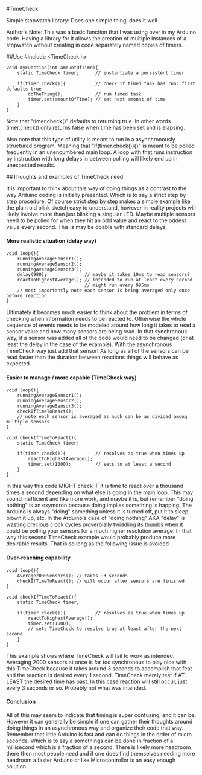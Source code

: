 #TimeCheck

Simple stopwatch library: Does one simple thing, does it well

Author's Note: This was a basic function that I was using over in my Arduino code. Having a library for it allows the creation of multiple instances of a stopwatch without creating in code separately named copies of timers.

##Use
	#include <TimeCheck.h>

	void myFunction(int amountOfTime){
		static TimeCheck timer;      // instantiate a persistent timer  

		if(timer.check()){           // check if timed task has run: first defaults true
			doTheThing();            // run timed task
			timer.set(amountOfTime); // set next amount of time
		}
	}

Note that "timer.check()" defaults to returning true.
In other words timer.check() only returns false when time has been set and is elapsing.

Also note that this type of utility is meant to run in a asynchronously structured program. Meaning that "if(timer.check()){}" is meant to be polled frequently in an unencumbered main loop. A loop with that runs instruction by instruction with long delays in between polling will likely end up in unexpected results.

##Thoughts and examples of TimeCheck need

It is important to think about this way of doing things as a contrast to the way Arduino coding is initially presented. Which is to say a strict step by step procedure. Of course strict step by step makes a simple example like the plain old blink sketch easy to understand, however in reality projects will likely involve more than just blinking a singular LED. Maybe multiple sensors need to be polled for when they hit an odd value and react to the oddest value every second. This is may be doable with standard delays,

#### More realistic situation (delay way)

	void loop(){
		runningAverageSensor1();
		runningAverageSensor2();
		runningAverageSensor3();
		delay(980);              // maybe it takes 10ms to read sensors?
		reactToHighestAverage(); // intended to run at least every second
		                         // might run every 995ms
		// most importantly note each sensor is being averaged only once before reaction
	}


Ultimately it becomes much easier to think about the problem in terms of checking when information needs to be reacted to. Otherwise the whole sequence of events needs to be modeled around how long it takes to read a sensor value and how many sensors are being read. In that synchronous way, if a sensor was added all of the code would need to be changed (or at least the delay in the case of the example). With the asynchronous TimeCheck way just add that sensor! As long as all of the sensors can be read faster than the duration between reactions things will behave as expected.

#### Easier to manage / more capable (TimeCheck way)

	void loop(){
		runningAverageSensor1();
		runningAverageSensor2();
		runningAverageSensor3();
		checkIfTimeToReact();
		// note each sensor is averaged as much can be as divided among multiple sensors
	}

	void checkIfTimeToReact(){
		static TimeCheck timer;

		if(timer.check()){           // resolves as true when times up
			reactToHighestAverage();
			timer.set(1000);         // sets to at least a second
		}
	}

In this way this code MIGHT check IF it is time to react over a thousand times a second depending on what else is going in the main loop. This may sound inefficient and like more work, and maybe it is, but remember "doing nothing" is an oxymoron because doing implies something is happing. The Arduino is always "doing" something unless it is turned off, put it to sleep, blown it up, etc. In the Arduino's case of "doing nothing" AKA "delay" is wasting precious clock cycles proverbially twiddling its thumbs when it could be polling your sensors for a much higher resolution average. In that way this second TimeCheck example would probably produce more desirable results. That is so long as the following issue is avoided

#### Over-reaching capability


	void loop(){
		Average2000Sensors(); // takes ~3 seconds
		checkIfTimeToReact(); // will occur after sensors are finished
	}

	void checkIfTimeToReact(){
		static TimeCheck timer;

		if(timer.check()){           // resolves as true when times up
			reactToHighestAverage();
			timer.set(1000);
			// sets TimeCheck to resolve true at least after the next second.
		}
	}

This example shows where TimeCheck will fail to work as intended. Averaging 2000 sensors at once is far too synchronous to play nice with this TimeCheck because it takes around 3 seconds to accomplish that feat and the reaction is desired every 1 second. TimeCheck merely test if AT LEAST the desired time has past. In this case reaction will still occur, just every 3 seconds or so. Probably not what was intended.

#### Conclusion
All of this may seem to indicate that timing is super confusing, and it can be. However it can generally be simple if one can gather their thoughts around doing things in an asynchronous way and organize their code that way. Remember that little Arduino is fast and can do things in the order of micro seconds. Which is to say a somethings can be done in fraction of a millisecond which is a fraction of a second. There is likely more headroom there then most people need and if one does find themselves needing more headroom a faster Arduino or like Microcontrollor is an easy enough solution.
